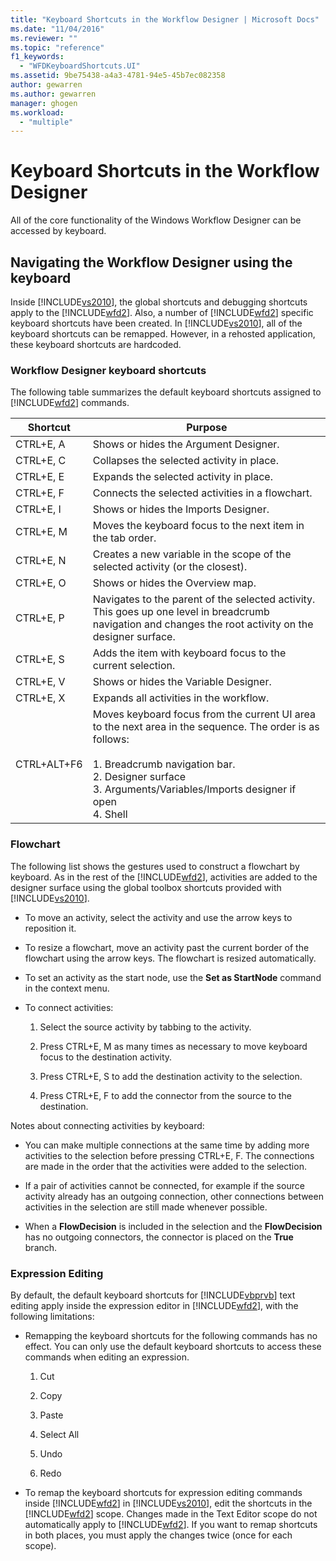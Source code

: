 ```yaml
---
title: "Keyboard Shortcuts in the Workflow Designer | Microsoft Docs"
ms.date: "11/04/2016"
ms.reviewer: ""
ms.topic: "reference"
f1_keywords: 
  - "WFDKeyboardShortcuts.UI"
ms.assetid: 9be75438-a4a3-4781-94e5-45b7ec082358
author: gewarren
ms.author: gewarren
manager: ghogen
ms.workload: 
  - "multiple"
---
```

# Keyboard Shortcuts in the Workflow Designer
All of the core functionality of the Windows Workflow Designer can be accessed by keyboard.

## Navigating the Workflow Designer using the keyboard
 Inside [!INCLUDE[vs2010](../misc/includes/vs2010_md.md)], the global shortcuts and debugging shortcuts apply to the [!INCLUDE[wfd2](../workflow-designer/includes/wfd2_md.md)]. Also, a number of [!INCLUDE[wfd2](../workflow-designer/includes/wfd2_md.md)] specific keyboard shortcuts have been created. In [!INCLUDE[vs2010](../misc/includes/vs2010_md.md)], all of the keyboard shortcuts can be remapped. However, in a rehosted application, these keyboard shortcuts are hardcoded.

### Workflow Designer keyboard shortcuts
 The following table summarizes the default keyboard shortcuts assigned to [!INCLUDE[wfd2](../workflow-designer/includes/wfd2_md.md)] commands.

|Shortcut|Purpose|
|--------------|-------------|
|CTRL+E, A|Shows or hides the Argument Designer.|
|CTRL+E, C|Collapses the selected activity in place.|
|CTRL+E, E|Expands the selected activity in place.|
|CTRL+E, F|Connects the selected activities in a flowchart.|
|CTRL+E, I|Shows or hides the Imports Designer.|
|CTRL+E, M|Moves the keyboard focus to the next item in the tab order.|
|CTRL+E, N|Creates a new variable in the scope of the selected activity (or the closest).|
|CTRL+E, O|Shows or hides the Overview map.|
|CTRL+E, P|Navigates to the parent of the selected activity. This goes up one level in breadcrumb navigation and changes the root activity on the designer surface.|
|CTRL+E, S|Adds the item with keyboard focus to the current selection.|
|CTRL+E, V|Shows or hides the Variable Designer.|
|CTRL+E, X|Expands all activities in the workflow.|
|CTRL+ALT+F6|Moves keyboard focus from the current UI area to the next area in the sequence. The order is as follows:<br /><br /> 1.  Breadcrumb navigation bar.<br />2.  Designer surface<br />3.  Arguments/Variables/Imports designer if open<br />4.  Shell|

### Flowchart
 The following list shows the gestures used to construct a flowchart by keyboard. As in the rest of the [!INCLUDE[wfd2](../workflow-designer/includes/wfd2_md.md)], activities are added to the designer surface using the global toolbox shortcuts provided with [!INCLUDE[vs2010](../misc/includes/vs2010_md.md)].

-   To move an activity, select the activity and use the arrow keys to reposition it.

-   To resize a flowchart, move an activity past the current border of the flowchart using the arrow keys. The flowchart is resized automatically.

-   To set an activity as the start node, use the **Set as StartNode** command in the context menu.

-   To connect activities:

    1.  Select the source activity by tabbing to the activity.

    2.  Press CTRL+E, M as many times as necessary to move keyboard focus to the destination activity.

    3.  Press CTRL+E, S to add the destination activity to the selection.

    4.  Press CTRL+E, F to add the connector from the source to the destination.

 Notes about connecting activities by keyboard:

-   You can make multiple connections at the same time by adding more activities to the selection before pressing CTRL+E, F. The connections are made in the order that the activities were added to the selection.

-   If a pair of activities cannot be connected, for example if the source activity already has an outgoing connection, other connections between activities in the selection are still made whenever possible.

-   When a **FlowDecision** is included in the selection and the **FlowDecision** has no outgoing connectors, the connector is placed on the **True** branch.

### Expression Editing
 By default, the default keyboard shortcuts for [!INCLUDE[vbprvb](../code-quality/includes/vbprvb_md.md)] text editing apply inside the expression editor in [!INCLUDE[wfd2](../workflow-designer/includes/wfd2_md.md)], with the following limitations:

-   Remapping the keyboard shortcuts for the following commands has no effect. You can only use the default keyboard shortcuts to access these commands when editing an expression.

    1.  Cut

    2.  Copy

    3.  Paste

    4.  Select All

    5.  Undo

    6.  Redo

-   To remap the keyboard shortcuts for expression editing commands inside [!INCLUDE[wfd2](../workflow-designer/includes/wfd2_md.md)] in [!INCLUDE[vs2010](../misc/includes/vs2010_md.md)], edit the shortcuts in the [!INCLUDE[wfd2](../workflow-designer/includes/wfd2_md.md)] scope. Changes made in the Text Editor scope do not automatically apply to [!INCLUDE[wfd2](../workflow-designer/includes/wfd2_md.md)]. If you want to remap shortcuts in both places, you must apply the changes twice (once for each scope).